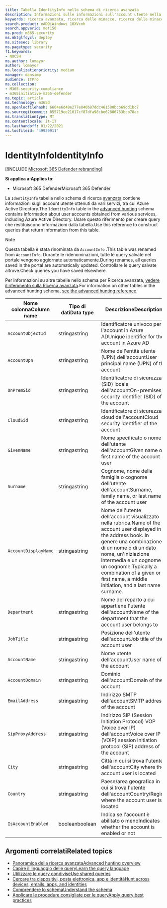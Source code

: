 ```yaml
---
title: Tabella IdentityInfo nello schema di ricerca avanzata
description: Informazioni sulle informazioni sull'account utente nella tabella IdentityInfo dello schema di ricerca avanzata
keywords: ricerca avanzata, ricerca delle minacce, ricerca delle minacce informatiche, microsoft threat protection, microsoft 365, mtp, m365, ricerca, query, telemetria, riferimento allo schema, kusto, tabella, colonna, tipo di dati, descrizione, AccountInfo, IdentityInfo, account
search.product: eADQiWindows 10XVcnh
search.appverid: met150
ms.prod: m365-security
ms.mktglfcycl: deploy
ms.sitesec: library
ms.pagetype: security
f1.keywords:
- NOCSH
ms.author: lomayor
author: lomayor
ms.localizationpriority: medium
manager: dansimp
audience: ITPro
ms.collection:
- M365-security-compliance
- m365initiative-m365-defender
ms.topic: article
ms.technology: m365d
ms.openlocfilehash: 6604e6d48e277e840b87ddc461580bcb69dd1bc7
ms.sourcegitcommit: 855719ee21017cf87dfa98cbe62806763bcb78ac
ms.translationtype: MT
ms.contentlocale: it-IT
ms.lasthandoff: 01/22/2021
ms.locfileid: "49929911"
---
```

# <a name="identityinfo"></a><span data-ttu-id="33b5d-104">IdentityInfo</span><span class="sxs-lookup"><span data-stu-id="33b5d-104">IdentityInfo</span></span>

[!INCLUDE [Microsoft 365 Defender rebranding](../includes/microsoft-defender.md)]


<span data-ttu-id="33b5d-105">**Si applica a:**</span><span class="sxs-lookup"><span data-stu-id="33b5d-105">**Applies to:**</span></span>
- <span data-ttu-id="33b5d-106">Microsoft 365 Defender</span><span class="sxs-lookup"><span data-stu-id="33b5d-106">Microsoft 365 Defender</span></span>

<span data-ttu-id="33b5d-107">La `IdentityInfo` tabella nello schema di ricerca [avanzata](advanced-hunting-overview.md) contiene informazioni sugli account utente ottenuti da vari servizi, tra cui Azure Active Directory.</span><span class="sxs-lookup"><span data-stu-id="33b5d-107">The `IdentityInfo` table in the [advanced hunting](advanced-hunting-overview.md) schema contains information about user accounts obtained from various services, including Azure Active Directory.</span></span> <span data-ttu-id="33b5d-108">Usare questo riferimento per creare query che restituiscono informazioni dalla tabella.</span><span class="sxs-lookup"><span data-stu-id="33b5d-108">Use this reference to construct queries that return information from this table.</span></span>

>[!NOTE]
><span data-ttu-id="33b5d-109">Questa tabella è stata rinominata da `AccountInfo` .</span><span class="sxs-lookup"><span data-stu-id="33b5d-109">This table was renamed from `AccountInfo`.</span></span> <span data-ttu-id="33b5d-110">Durante le ridenominazioni, tutte le query salvate nel portale vengono aggiornate automaticamente.</span><span class="sxs-lookup"><span data-stu-id="33b5d-110">During renames, all queries saved in the portal are automatically updated.</span></span> <span data-ttu-id="33b5d-111">Controllare le query salvate altrove.</span><span class="sxs-lookup"><span data-stu-id="33b5d-111">Check queries you have saved elsewhere.</span></span>

<span data-ttu-id="33b5d-112">Per informazioni su altre tabelle nello schema per Ricerca avanzata, [vedere il riferimento sulla Ricerca avanzata](advanced-hunting-schema-tables.md).</span><span class="sxs-lookup"><span data-stu-id="33b5d-112">For information on other tables in the advanced hunting schema, [see the advanced hunting reference](advanced-hunting-schema-tables.md).</span></span>

| <span data-ttu-id="33b5d-113">Nome colonna</span><span class="sxs-lookup"><span data-stu-id="33b5d-113">Column name</span></span> | <span data-ttu-id="33b5d-114">Tipo di dati</span><span class="sxs-lookup"><span data-stu-id="33b5d-114">Data type</span></span> | <span data-ttu-id="33b5d-115">Descrizione</span><span class="sxs-lookup"><span data-stu-id="33b5d-115">Description</span></span> |
|-------------|-----------|-------------|
| `AccountObjectId` | <span data-ttu-id="33b5d-116">stringa</span><span class="sxs-lookup"><span data-stu-id="33b5d-116">string</span></span> | <span data-ttu-id="33b5d-117">Identificatore univoco per l'account in Azure AD</span><span class="sxs-lookup"><span data-stu-id="33b5d-117">Unique identifier for the account in Azure AD</span></span> |
| `AccountUpn` | <span data-ttu-id="33b5d-118">stringa</span><span class="sxs-lookup"><span data-stu-id="33b5d-118">string</span></span> | <span data-ttu-id="33b5d-119">Nome dell'entità utente (UPN) dell'account</span><span class="sxs-lookup"><span data-stu-id="33b5d-119">User principal name (UPN) of the account</span></span> |
| `OnPremSid` | <span data-ttu-id="33b5d-120">stringa</span><span class="sxs-lookup"><span data-stu-id="33b5d-120">string</span></span> | <span data-ttu-id="33b5d-121">Identificatore di sicurezza (SID) locale dell'account</span><span class="sxs-lookup"><span data-stu-id="33b5d-121">On-premises security identifier (SID) of the account</span></span> |
| `CloudSid` | <span data-ttu-id="33b5d-122">stringa</span><span class="sxs-lookup"><span data-stu-id="33b5d-122">string</span></span> | <span data-ttu-id="33b5d-123">Identificatore di sicurezza cloud dell'account</span><span class="sxs-lookup"><span data-stu-id="33b5d-123">Cloud security identifier of the account</span></span> |
| `GivenName` | <span data-ttu-id="33b5d-124">stringa</span><span class="sxs-lookup"><span data-stu-id="33b5d-124">string</span></span> | <span data-ttu-id="33b5d-125">Nome specificato o nome dell'utente dell'account</span><span class="sxs-lookup"><span data-stu-id="33b5d-125">Given name or first name of the account user</span></span> |
| `Surname` | <span data-ttu-id="33b5d-126">stringa</span><span class="sxs-lookup"><span data-stu-id="33b5d-126">string</span></span> | <span data-ttu-id="33b5d-127">Cognome, nome della famiglia o cognome dell'utente dell'account</span><span class="sxs-lookup"><span data-stu-id="33b5d-127">Surname, family name, or last name of the account user</span></span> |
| `AccountDisplayName` | <span data-ttu-id="33b5d-128">stringa</span><span class="sxs-lookup"><span data-stu-id="33b5d-128">string</span></span> | <span data-ttu-id="33b5d-129">Nome dell'utente dell'account visualizzato nella rubrica.</span><span class="sxs-lookup"><span data-stu-id="33b5d-129">Name of the account user displayed in the address book.</span></span> <span data-ttu-id="33b5d-130">In genere una combinazione di un nome o di un dato nome, un'iniziazione intermedia e un cognome o un cognome.</span><span class="sxs-lookup"><span data-stu-id="33b5d-130">Typically a combination of a given or first name, a middle initiation, and a last name or surname.</span></span> |
| `Department` | <span data-ttu-id="33b5d-131">stringa</span><span class="sxs-lookup"><span data-stu-id="33b5d-131">string</span></span> | <span data-ttu-id="33b5d-132">Nome del reparto a cui appartiene l'utente dell'account</span><span class="sxs-lookup"><span data-stu-id="33b5d-132">Name of the department that the account user belongs to</span></span> |
| `JobTitle` | <span data-ttu-id="33b5d-133">stringa</span><span class="sxs-lookup"><span data-stu-id="33b5d-133">string</span></span> | <span data-ttu-id="33b5d-134">Posizione dell'utente dell'account</span><span class="sxs-lookup"><span data-stu-id="33b5d-134">Job title of the account user</span></span> |
| `AccountName` | <span data-ttu-id="33b5d-135">stringa</span><span class="sxs-lookup"><span data-stu-id="33b5d-135">string</span></span> | <span data-ttu-id="33b5d-136">Nome utente dell'account</span><span class="sxs-lookup"><span data-stu-id="33b5d-136">User name of the account</span></span> |
| `AccountDomain` | <span data-ttu-id="33b5d-137">stringa</span><span class="sxs-lookup"><span data-stu-id="33b5d-137">string</span></span> | <span data-ttu-id="33b5d-138">Dominio dell'account</span><span class="sxs-lookup"><span data-stu-id="33b5d-138">Domain of the account</span></span> |
| `EmailAddress` | <span data-ttu-id="33b5d-139">stringa</span><span class="sxs-lookup"><span data-stu-id="33b5d-139">string</span></span> | <span data-ttu-id="33b5d-140">Indirizzo SMTP dell'account</span><span class="sxs-lookup"><span data-stu-id="33b5d-140">SMTP address of the account</span></span> |
| `SipProxyAddress` | <span data-ttu-id="33b5d-141">stringa</span><span class="sxs-lookup"><span data-stu-id="33b5d-141">string</span></span> | <span data-ttu-id="33b5d-142">Indirizzo SIP (Session Initiation Protocol) VOP (Voice over IP) dell'account</span><span class="sxs-lookup"><span data-stu-id="33b5d-142">Voice over IP (VOIP) session initiation protocol (SIP) address of the account</span></span> |
| `City` | <span data-ttu-id="33b5d-143">stringa</span><span class="sxs-lookup"><span data-stu-id="33b5d-143">string</span></span> | <span data-ttu-id="33b5d-144">Città in cui si trova l'utente dell'account</span><span class="sxs-lookup"><span data-stu-id="33b5d-144">City where the account user is located</span></span> |
| `Country` | <span data-ttu-id="33b5d-145">stringa</span><span class="sxs-lookup"><span data-stu-id="33b5d-145">string</span></span> | <span data-ttu-id="33b5d-146">Paese/area geografica in cui si trova l'utente dell'account</span><span class="sxs-lookup"><span data-stu-id="33b5d-146">Country/Region where the account user is located</span></span> |
| `IsAccountEnabled` | <span data-ttu-id="33b5d-147">boolean</span><span class="sxs-lookup"><span data-stu-id="33b5d-147">boolean</span></span> | <span data-ttu-id="33b5d-148">Indica se l'account è abilitato o meno</span><span class="sxs-lookup"><span data-stu-id="33b5d-148">Indicates whether the account is enabled or not</span></span> |

## <a name="related-topics"></a><span data-ttu-id="33b5d-149">Argomenti correlati</span><span class="sxs-lookup"><span data-stu-id="33b5d-149">Related topics</span></span>
- [<span data-ttu-id="33b5d-150">Panoramica della ricerca avanzata</span><span class="sxs-lookup"><span data-stu-id="33b5d-150">Advanced hunting overview</span></span>](advanced-hunting-overview.md)
- [<span data-ttu-id="33b5d-151">Capire il linguaggio delle query</span><span class="sxs-lookup"><span data-stu-id="33b5d-151">Learn the query language</span></span>](advanced-hunting-query-language.md)
- [<span data-ttu-id="33b5d-152">Utilizzare le query condivise</span><span class="sxs-lookup"><span data-stu-id="33b5d-152">Use shared queries</span></span>](advanced-hunting-shared-queries.md)
- [<span data-ttu-id="33b5d-153">Cercare tra dispositivi, posta elettronica, app e identità</span><span class="sxs-lookup"><span data-stu-id="33b5d-153">Hunt across devices, emails, apps, and identities</span></span>](advanced-hunting-query-emails-devices.md)
- [<span data-ttu-id="33b5d-154">Comprendere lo schema</span><span class="sxs-lookup"><span data-stu-id="33b5d-154">Understand the schema</span></span>](advanced-hunting-schema-tables.md)
- [<span data-ttu-id="33b5d-155">Applicare le procedure consigliate per le query</span><span class="sxs-lookup"><span data-stu-id="33b5d-155">Apply query best practices</span></span>](advanced-hunting-best-practices.md)
